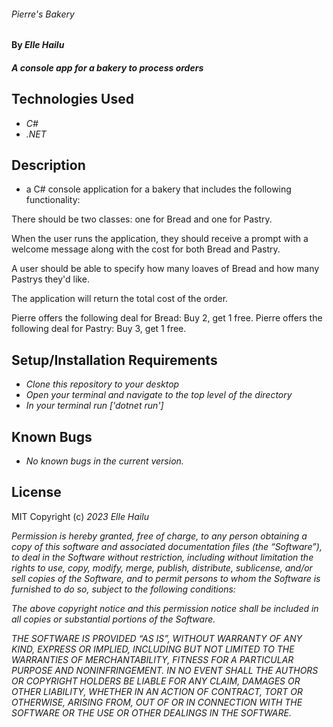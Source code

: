 ###### _Pierre's Bakery_

#### By _**Elle Hailu**_

#### _A console app for a bakery to process orders_

## Technologies Used

- _C#_
- _.NET_

## Description

- a C# console application for a bakery that includes the following functionality:

There should be two classes: one for Bread and one for Pastry.

When the user runs the application, they should receive a prompt with a welcome message along with the cost for both Bread and Pastry.

A user should be able to specify how many loaves of Bread and how many Pastrys they'd like.

The application will return the total cost of the order.

Pierre offers the following deal for Bread: Buy 2, get 1 free. 
Pierre offers the following deal for Pastry: Buy 3, get 1 free. 

## Setup/Installation Requirements

- _Clone this repository to your desktop_
- _Open your terminal and navigate to the top level of the directory_
- _In your terminal run ['dotnet run']_

## Known Bugs

- _No known bugs in the current version._

## License

MIT
Copyright (c) _2023_ _Elle Hailu_

_Permission is hereby granted, free of charge, to any person obtaining a copy of this software and associated documentation files (the “Software”), to deal in the Software without restriction, including without limitation the rights to use, copy, modify, merge, publish, distribute, sublicense, and/or sell copies of the Software, and to permit persons to whom the Software is furnished to do so, subject to the following conditions:_

_The above copyright notice and this permission notice shall be included in all copies or substantial portions of the Software._

_THE SOFTWARE IS PROVIDED “AS IS”, WITHOUT WARRANTY OF ANY KIND, EXPRESS OR IMPLIED, INCLUDING BUT NOT LIMITED TO THE WARRANTIES OF MERCHANTABILITY, FITNESS FOR A PARTICULAR PURPOSE AND NONINFRINGEMENT. IN NO EVENT SHALL THE AUTHORS OR COPYRIGHT HOLDERS BE LIABLE FOR ANY CLAIM, DAMAGES OR OTHER LIABILITY, WHETHER IN AN ACTION OF CONTRACT, TORT OR OTHERWISE, ARISING FROM, OUT OF OR IN CONNECTION WITH THE SOFTWARE OR THE USE OR OTHER DEALINGS IN THE SOFTWARE._
